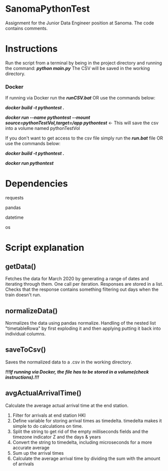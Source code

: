 # SanomaPythonTest
Assignment for the Junior Data Engineer position at Sanoma.
The code contains comments.

# Instructions
Run the script from a terminal by being in the project directory and running the command: ***python main.py***
The CSV will be saved in the working directory.

### Docker
If running via Docker run the ***runCSV.bat*** OR use the commands below:

***docker build -t pythontest .***

***docker run --name pythontest --mount source=pythonTestVol,target=/app pythontest*** <- This will save the csv into a volume named pythonTestVol



If you don't want to get access to the csv file simply run the ***run.bat*** file OR use the commands below:

***docker build -t pythontest .***

***docker run pythontest***

# Dependencies
requests

pandas

datetime

os

# Script explanation

## getData()
Fetches the data for March 2020 by generating a range of dates and iterating through them. 
One call per iteration.
Responses are stored in a list.
Checks that the response contains something filtering out days when the train doesn't run.

## normalizeData()
Normalizes the data using pandas normalize.
Handling of the nested list "timetableRowa" by first exploding it and then applying putting it back into individual columns.

## saveToCsv()
Saves the normalized data to a .csv in the working directory.

***!!!If running via Docker, the file has to be stored in a volume(check instructions).!!!***

## avgActualArrivalTime()
Calculate the average actual arrival time at the end station.

1. Filter for arrivals at end station HKI
2. Define variable for storing arrival times as timedelta. timedelta makes it simple to do calculations on time.
3. Split the string to get rid of the empty milliseconds fields and the timezone indicator Z and the days & years
4. Convert the string to timedelta, including microseconds for a more accurate average
5. Sum up the arrival times
6. Calculate the average arrival time by dividing the sum with the amount of arrivals
